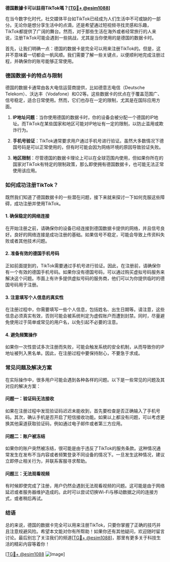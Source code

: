 **德国數據卡可以註冊TikTok嗎？[[TG💪+ @esim1088](https://t.me/s/esim1088)]**

在当今数字化时代，社交媒体平台如TikTok已经成为人们生活中不可或缺的一部分。无论你是想分享生活中的点滴，还是希望通过短视频寻找灵感和乐趣，TikTok都提供了广阔的舞台。然而，对于那些生活在海外或者经常旅行的人来说，注册TikTok可能会遇到一些挑战，尤其是当你使用的是德国的数据卡时。

首先，让我们明确一点：德国的数据卡是完全可以用来注册TikTok的。但是，这并不意味着一切都会一帆风顺。我们需要了解一些关键点，以便顺利地完成注册过程，并确保你的账号能够正常使用。

### **德国数据卡的特点与限制**

德国的数据卡通常由各大电信运营商提供，比如德意志电信（Deutsche Telekom）、沃达丰（Vodafone）和O2等。这些数据卡的优点在于覆盖范围广、信号稳定，适合日常使用。然而，它们也存在一定的限制，尤其是在国际应用方面。

1. **IP地址问题**：当你使用德国的数据卡时，你的设备会被分配一个德国的IP地址。而TikTok在某些国家和地区可能对IP地址有一定的限制，以防止滥用或欺诈行为。
   
2. **手机号验证**：TikTok通常要求用户通过手机号进行验证。虽然大多数情况下德国号码是可以正常使用的，但有时可能会因为网络环境的原因导致验证失败。

3. **地区限制**：尽管德国的数据卡理论上可以在全球范围内使用，但如果你所在的国家对TikTok有特定的限制政策，那么即使拥有德国数据卡，也可能无法正常使用该应用。

### **如何成功注册TikTok？**

既然我们知道了德国数据卡的一些潜在问题，接下来就来探讨一下如何克服这些障碍，成功注册并使用TikTok。

#### **1. 确保稳定的网络连接**
在开始注册之前，请确保你的设备已经连接到德国数据卡提供的网络，并且信号良好。良好的网络连接是成功注册的基础。如果信号不稳定，可能会导致上传资料失败或者其他技术问题。

#### **2. 准备有效的德国手机号码**
正如前面提到的，TikTok需要通过手机号进行验证。因此，在注册前，请确保你有一个有效的德国手机号码。如果你没有德国号码，可以通过购买虚拟号码服务来解决这个问题。市面上有许多提供虚拟号码的服务商，他们可以为你提供临时的德国号码用于注册。

#### **3. 注意填写个人信息的真实性**
在注册过程中，你需要填写一些个人信息，包括姓名、出生日期等。请注意，这些信息必须真实有效，否则可能会被系统判定为虚假账户而遭到封禁。同时，尽量避免使用过于简单或常见的用户名，以免引起不必要的注意。

#### **4. 避免频繁操作**
如果你一次性尝试多次注册而失败，可能会触发系统的安全机制，从而导致你的IP地址被列入黑名单。因此，在注册过程中要保持耐心，不要急于求成。

### **常见问题及解决方案**

在实际操作中，很多用户可能会遇到各种各样的问题。以下是一些常见的问题及其对应的解决方案：

#### **问题一：验证码无法接收**
如果在注册过程中发现验证码迟迟未能收到，首先要检查是否正确输入了手机号码。其次，确认手机是否开启了短信接收功能。如果以上都没有问题，可以考虑更换其他渠道获取验证码，例如通过电子邮件或者第三方应用。

#### **问题二：账户被冻结**
如果你的账户突然被冻结，很可能是由于违反了TikTok的服务条款。这种情况通常发生在发布不当内容或者频繁登录不同设备的情况下。一旦发生这种情况，建议立即停止相关行为，并联系客服寻求帮助。

#### **问题三：无法观看视频**
有时候即使完成了注册，用户仍然会遇到无法观看视频的问题。这可能是由于网络延迟或者服务器维护造成的。此时可以尝试切换Wi-Fi与移动数据之间的连接方式，或者稍后再试。

### **结语**

总的来说，德国的数据卡完全可以用来注册TikTok，只要你掌握了正确的技巧并且注意规避风险。希望本文能对你有所帮助！如果你还有其他疑问，欢迎随时留言讨论。最后别忘了关注我们的频道[[TG💪+ @esim1088](https://t.me/s/esim1088)]，那里有更多关于科技生活的精彩内容等着你！

[[TG💪+ @esim1088](https://t.me/s/esim1088) ![Image](https://i.postimg.cc/4NQfJmqS/Snipaste-2025-05-13-00-14-12.png)]